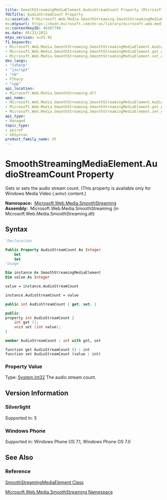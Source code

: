 ```yaml
---
title: SmoothStreamingMediaElement.AudioStreamCount Property (Microsoft.Web.Media.SmoothStreaming)
TOCTitle: AudioStreamCount Property
ms:assetid: P:Microsoft.Web.Media.SmoothStreaming.SmoothStreamingMediaElement.AudioStreamCount
ms:mtpsurl: https://msdn.microsoft.com/en-us/library/microsoft.web.media.smoothstreaming.smoothstreamingmediaelement.audiostreamcount(v=VS.95)
ms:contentKeyID: 46307799
ms.date: 05/31/2012
mtps_version: v=VS.95
f1_keywords:
- Microsoft.Web.Media.SmoothStreaming.SmoothStreamingMediaElement.AudioStreamCount
- Microsoft.Web.Media.SmoothStreaming.SmoothStreamingMediaElement.get_AudioStreamCount
- Microsoft.Web.Media.SmoothStreaming.SmoothStreamingMediaElement.set_AudioStreamCount
dev_langs:
- "csharp"
- "jscript"
- "vb"
- FSharp
- "cpp"
api_location:
- Microsoft.Web.Media.SmoothStreaming.dll
api_name:
- Microsoft.Web.Media.SmoothStreaming.SmoothStreamingMediaElement.AudioStreamCount
- Microsoft.Web.Media.SmoothStreaming.SmoothStreamingMediaElement.get_AudioStreamCount
- Microsoft.Web.Media.SmoothStreaming.SmoothStreamingMediaElement.set_AudioStreamCount
api_type:
- Managed
topic_type:
- apiref
- kbSyntax
product_family_name: VS
---
```


# SmoothStreamingMediaElement.AudioStreamCount Property

Gets or sets the audio stream count. (This property is available only for Windows Media Video (.wmv) content.)

**Namespace:**  [Microsoft.Web.Media.SmoothStreaming](microsoft-web-media-smoothstreaming-namespace_1.md)  
**Assembly:**  Microsoft.Web.Media.SmoothStreaming (in Microsoft.Web.Media.SmoothStreaming.dll)

## Syntax

```vb
'Declaration

Public Property AudioStreamCount As Integer
    Get
    Set
'Usage

Dim instance As SmoothStreamingMediaElement
Dim value As Integer

value = instance.AudioStreamCount

instance.AudioStreamCount = value
```

```csharp
public int AudioStreamCount { get; set; }
```

```cpp
public:
property int AudioStreamCount {
    int get ();
    void set (int value);
}
```

``` fsharp
member AudioStreamCount : int with get, set
```

```jscript
function get AudioStreamCount () : int
function set AudioStreamCount (value : int)
```

### Property Value

Type: [System.Int32](https://msdn.microsoft.com/library/td2s409d\(v=vs.95\))  
The audio stream count.

## Version Information

### Silverlight

Supported in: 5  

### Windows Phone

Supported in: Windows Phone OS 7.1, Windows Phone OS 7.0  

## See Also

### Reference

[SmoothStreamingMediaElement Class](smoothstreamingmediaelement-class-microsoft-web-media-smoothstreaming_1.md)

[Microsoft.Web.Media.SmoothStreaming Namespace](microsoft-web-media-smoothstreaming-namespace_1.md)

